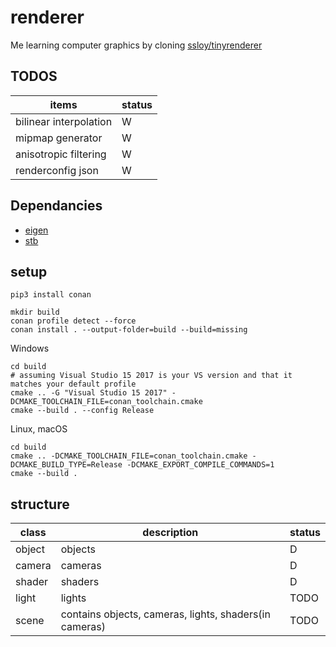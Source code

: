 # renderer

Me learning computer graphics by cloning [ssloy/tinyrenderer](https://github.com/ssloy/tinyrenderer)

## TODOS

|items|status|
|-----|------|
|bilinear interpolation|W|
|mipmap generator|W|
|anisotropic filtering|W|
|renderconfig json|W|

## Dependancies

* [eigen](http://eigen.tuxfamily.org/index.php?title=Main_Page)
* [stb](https://github.com/nothings/stb)

## setup


```
pip3 install conan
```

```
mkdir build
conan profile detect --force
conan install . --output-folder=build --build=missing
```

Windows

```
cd build
# assuming Visual Studio 15 2017 is your VS version and that it matches your default profile
cmake .. -G "Visual Studio 15 2017" -DCMAKE_TOOLCHAIN_FILE=conan_toolchain.cmake
cmake --build . --config Release
```

Linux, macOS

```
cd build
cmake .. -DCMAKE_TOOLCHAIN_FILE=conan_toolchain.cmake -DCMAKE_BUILD_TYPE=Release -DCMAKE_EXPORT_COMPILE_COMMANDS=1
cmake --build .
```

## structure

| class | description | status |
|-------|-------------|--------|
|object|objects|D|
|camera|cameras|D|
|shader|shaders|D|
|light|lights|TODO|
|scene|contains objects, cameras, lights, shaders(in cameras)|TODO|

